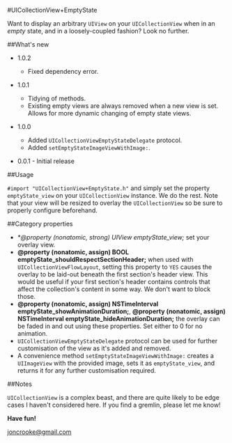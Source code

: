 #UICollectionView+EmptyState

Want to display an arbitrary `UIView` on your `UICollectionView` when in an *empty* state, and in a loosely-coupled fashion? Look no further.

##What's new

* 1.0.2
  * Fixed dependency error.

* 1.0.1
	* Tidying of methods.
	* Existing empty views are always removed when a new view is set. Allows for more dynamic changing of empty state views. 

* 1.0.0
	* Added `UICollectionViewEmptyStateDelegate` protocol.
	* Added `setEmptyStateImageViewWithImage:`.
* 0.0.1 - Initial release


##Usage

`#import "UICollectionView+EmptyState.h"` and simply set the property `emptyState_view` on your `UICollectionView` instance. We do the rest. Note that your view will be resized to overlay the `UICollectionView` so be sure to properly configure beforehand.

##Category properties

* **@property (nonatomic, strong) UIView *emptyState_view;** set your overlay view.
* **@property (nonatomic, assign) BOOL emptyState_shouldRespectSectionHeader;** when used with `UICollectionViewFlowLayout`, setting this property to `YES` causes the overlay to be laid-out beneath the first section's header view. This would be useful if your first section's header contains controls that affect the collection's content in some way. We don't want to block those.
* **@property (nonatomic, assign) NSTimeInterval emptyState_showAnimationDuration;**, **@property (nonatomic, assign) NSTimeInterval emptyState_hideAnimationDuration;** the overlay can be faded in and out using these properties. Set either to 0 for no animation.
* `UICollectionViewEmptyStateDelegate` protocol can be used for further customisation of the view as it's added and removed.
* A convenience method `setEmptyStateImageViewWithImage:` creates a `UIImageView` with the provided image, sets it as `emptyState_view`, and returns it for any further customisation required.

##Notes

`UICollectionView` is a complex beast, and there are quite likely to be edge cases I haven't considered here. If you find a gremlin, please let me know!

**Have fun!**

<joncrooke@gmail.com>




